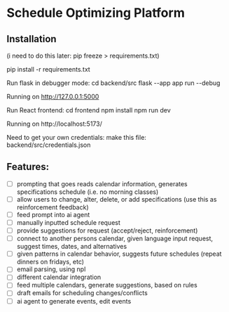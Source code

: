 # Schedule Optimizing Platform
## Installation

(i need to do this later: pip freeze > requirements.txt)

pip install -r requirements.txt

Run flask in debugger mode:
cd backend/src
flask --app app run --debug

Running on http://127.0.0.1:5000

Run React frontend:
cd frontend
npm install
npm run dev

Running on http://localhost:5173/

Need to get your own credentials:
make this file: backend/src/credentials.json



## Features: 
- [ ] prompting that goes reads calendar information, generates specifications schedule (i.e. no morning classes)
- [ ] allow users to change, alter, delete, or add specifications (use this as reinforcement feedback)
- [ ] feed prompt into ai agent
- [ ] manually inputted schedule request
- [ ] provide suggestions for request (accept/reject, reinforcement)
- [ ] connect to another persons calendar, given language input request, suggest times, dates, and alternatives
- [ ] given patterns in calendar behavior, suggests future schedules (repeat dinners on fridays, etc)
- [ ] email parsing, using npl
- [ ] different calendar integration
- [ ] feed multiple calendars, generate suggestions, based on rules
- [ ] draft emails for scheduling changes/conflicts
- [ ] ai agent to generate events, edit events